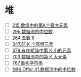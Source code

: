# 堆

- [ ] [215.数组中的第K个最大元素](https://leetcode-cn.com/problems/kth-largest-element-in-an-array)
- [ ] [295.数据流的中位数](https://leetcode-cn.com/problems/find-median-from-data-stream)
- [ ] [264.丑数 II](https://leetcode-cn.com/problems/ugly-number-ii)
- [ ] [347.前 K 个高频元素](https://leetcode-cn.com/problems/top-k-frequent-elements)
- [ ] [378.有序矩阵中第 K 小的元素](https://leetcode-cn.com/problems/kth-smallest-element-in-a-sorted-matrix)
- [ ] [703.数据流中的第 K 大元素](https://leetcode-cn.com/problems/kth-largest-element-in-a-stream)
- [ ] [767.重构字符串](https://leetcode-cn.com/problems/reorganize-string)
- [ ] [剑指 Offer 41.数据流中的中位数](https://leetcode-cn.com/problems/shu-ju-liu-zhong-de-zhong-wei-shu-lcof/)